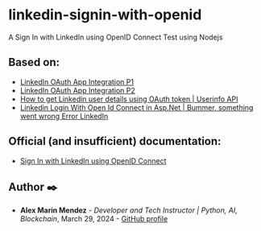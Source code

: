 # linkedin-signin-with-openid
A Sign In with LinkedIn using OpenID Connect Test using Nodejs

## Based on:
* [LinkedIn OAuth App Integration P1](https://www.youtube.com/watch?v=aV8d09e8nnA)
* [LinkedIn OAuth App Integration P2](https://www.youtube.com/watch?v=m7RfoPe2oCI)
* [How to get Linkedin user details using OAuth token | Userinfo API](https://www.youtube.com/watch?v=6IDiFoOmB8A)
* [Linkedin Login With Open Id Connect in Asp.Net | Bummer, something went wrong Error LinkedIn](https://www.youtube.com/watch?v=nycDx5lPuHY)

## Official (and insufficient) documentation:
* [Sign In with LinkedIn using OpenID Connect](https://learn.microsoft.com/en-us/linkedin/consumer/integrations/self-serve/sign-in-with-linkedin-v2)

## Author ✒️

* **Alex Marin Mendez** - *Developer and Tech Instructor | Python, AI, Blockchain*, March 29, 2024 - [GitHub profile](https://github.com/alexmarinmendez)

